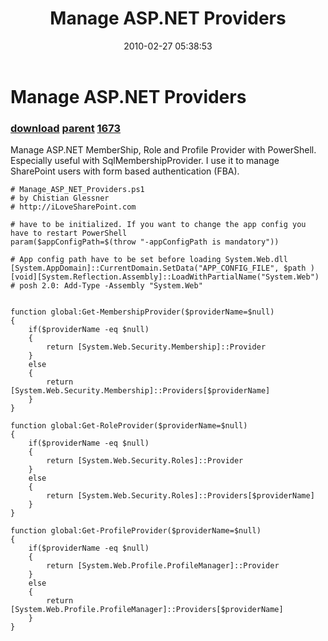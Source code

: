 ﻿---
pid:            1671
parent:         1668
children:       1673
poster:         cglessner
title:          Manage ASP.NET Providers
date:           2010-02-27 05:38:53
description:    Manage ASP.NET MemberShip, Role and Profile Provider with PowerShell. Especially useful with SqlMembershipProvider. I use it to manage SharePoint users with form based authentication (FBA).
format:         posh
---

# Manage ASP.NET Providers

### [download](1671.ps1) [parent](1668.md) [1673](1673.md)

Manage ASP.NET MemberShip, Role and Profile Provider with PowerShell. Especially useful with SqlMembershipProvider. I use it to manage SharePoint users with form based authentication (FBA).

```posh
# Manage_ASP_NET_Providers.ps1
# by Chistian Glessner
# http://iLoveSharePoint.com

# have to be initialized. If you want to change the app config you have to restart PowerShell
param($appConfigPath=$(throw "-appConfigPath is mandatory"))

# App config path have to be set before loading System.Web.dll
[System.AppDomain]::CurrentDomain.SetData("APP_CONFIG_FILE", $path )
[void][System.Reflection.Assembly]::LoadWithPartialName("System.Web") # posh 2.0: Add-Type -Assembly "System.Web"


function global:Get-MembershipProvider($providerName=$null)
{    
    if($providerName -eq $null)
    {
        return [System.Web.Security.Membership]::Provider
    }
    else
    {
        return [System.Web.Security.Membership]::Providers[$providerName]
    } 
}

function global:Get-RoleProvider($providerName=$null)
{     
    if($providerName -eq $null)
    {
        return [System.Web.Security.Roles]::Provider
    }
    else
    {
        return [System.Web.Security.Roles]::Providers[$providerName]
    } 
}

function global:Get-ProfileProvider($providerName=$null)
{     
    if($providerName -eq $null)
    {
        return [System.Web.Profile.ProfileManager]::Provider
    }
    else
    {
        return [System.Web.Profile.ProfileManager]::Providers[$providerName]
    } 
}
```
